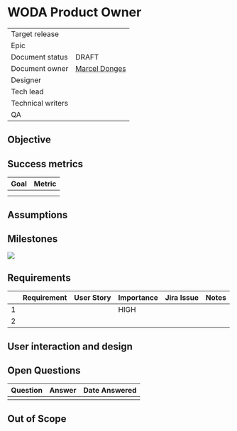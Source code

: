 # WODA Product Owner

|     |     |
| --- | --- |
| Target release |     |
| Epic |     |
| Document status | DRAFT |
| Document owner | [Marcel Donges](https://2cu.atlassian.net/wiki/people/557058:26fa7b10-cf49-473c-81c1-fee4e574a9f7?ref=confluence) |
| Designer |     |
| Tech lead |     |
| Technical writers |     |
| QA  |     |

## Objective

## Success metrics

| Goal | Metric |
| --- | --- |
|     |     |
|     |     |

## Assumptions

## Milestones

![](/wiki/plugins/servlet/roadmap/image/229576/2/c013a8cf46e3276583f2ddb4893243e4.png)

## Requirements

|     | Requirement | User Story | Importance | Jira Issue | Notes |
| --- | --- | --- | --- | --- | --- |
| 1   |     |     | HIGH |     |     |
| 2   |     |     |     |     |     |

## User interaction and design

## Open Questions

| Question | Answer | Date Answered |
| --- | --- | --- |
|     |     |     |

## Out of Scope
